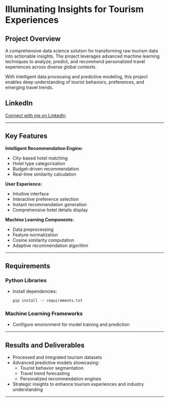 # Illuminating Insights for Tourism Experiences

## Project Overview

A comprehensive data science solution for transforming raw tourism data into actionable insights. The project leverages advanced machine learning techniques to analyze, predict, and recommend personalized travel experiences across diverse global contexts.

With intelligent data processing and predictive modeling, this project enables deep understanding of tourist behaviors, preferences, and emerging travel trends.

## LinkedIn

[Connect with me on LinkedIn](https://www.linkedin.com/in/arshathparvesh10/)

---

## Key Features

**Intelligent Recommendation Engine:**

- City-based hotel matching
- Hotel type categorization
- Budget-driven recommendation
- Real-time similarity calculation

**User Experience:**

- Intuitive interface
- Interactive preference selection
- Instant recommendation generation
- Comprehensive hotel details display

**Machine Learning Components:**

- Data preprocessing
- Feature normalization
- Cosine similarity computation
- Adaptive recommendation algorithm

---

## Requirements

### Python Libraries

- Install dependencies:
  ```bash
  pip install -r requirements.txt
  ```

### Machine Learning Frameworks

- Configure environment for model training and prediction

---

## Results and Deliverables

- Processed and integrated tourism datasets
- Advanced predictive models showcasing:
  - Tourist behavior segmentation
  - Travel trend forecasting
  - Personalized recommendation engines
- Strategic insights to enhance tourism experiences and industry understanding

---
